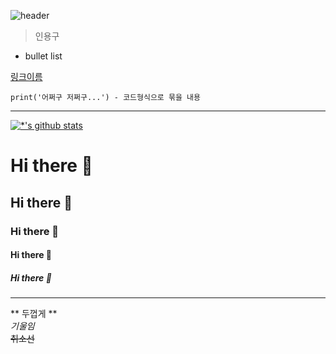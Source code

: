 ![header](https://capsule-render.vercel.app/api?type=wave&color=auto&height=300&section=header&text=깃허브%20특강&fontSize=90)

> 인용구

* bullet list <br>

[링크이름](https://naver.com)

```
print('어쩌구 저쩌구...') - 코드형식으로 묶을 내용
```

---
[![*'s github stats](https://github-readme-stats.vercel.app/api?username=user000407)](https://github.com/user000407)

# Hi there 👋
## Hi there 👋
### Hi there 👋
#### Hi there 👋
##### Hi there 👋

---
** 두껍게 ** <br>
*기울임* <br>
~~취소선~~ <br>

<!--
**user000407/user000407** is a ✨ _special_ ✨ repository because its `README.md` (this file) appears on your GitHub profile.

Here are some ideas to get you started:

- 🔭 I’m currently working on ...
- 🌱 I’m currently learning ...
- 👯 I’m looking to collaborate on ...
- 🤔 I’m looking for help with ...
- 💬 Ask me about ...
- 📫 How to reach me: ...
- 😄 Pronouns: ...
- ⚡ Fun fact: ...
-->
